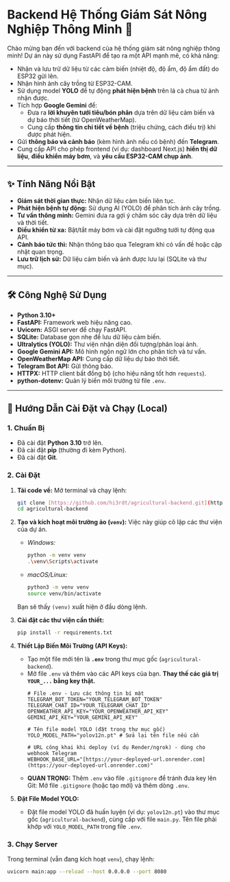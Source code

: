 # Backend Hệ Thống Giám Sát Nông Nghiệp Thông Minh 🌿

Chào mừng bạn đến với backend của hệ thống giám sát nông nghiệp thông minh! Dự án này sử dụng FastAPI để tạo ra một API mạnh mẽ, có khả năng:

* Nhận và lưu trữ dữ liệu từ các cảm biến (nhiệt độ, độ ẩm, độ ẩm đất) do ESP32 gửi lên.
* Nhận hình ảnh cây trồng từ ESP32-CAM.
* Sử dụng model **YOLO** để tự động **phát hiện bệnh** trên lá cà chua từ ảnh nhận được.
* Tích hợp **Google Gemini** để:
    * Đưa ra **lời khuyên tưới tiêu/bón phân** dựa trên dữ liệu cảm biến và dự báo thời tiết (từ OpenWeatherMap).
    * Cung cấp **thông tin chi tiết về bệnh** (triệu chứng, cách điều trị) khi được phát hiện.
* Gửi **thông báo và cảnh báo** (kèm hình ảnh nếu có bệnh) đến **Telegram**.
* Cung cấp API cho phép frontend (ví dụ: dashboard Next.js) **hiển thị dữ liệu**, **điều khiển máy bơm**, và **yêu cầu ESP32-CAM chụp ảnh**.

---

## ✨ Tính Năng Nổi Bật

* **Giám sát thời gian thực:** Nhận dữ liệu cảm biến liên tục.
* **Phát hiện bệnh tự động:** Sử dụng AI (YOLO) để phân tích ảnh cây trồng.
* **Tư vấn thông minh:** Gemini đưa ra gợi ý chăm sóc cây dựa trên dữ liệu và thời tiết.
* **Điều khiển từ xa:** Bật/tắt máy bơm và cài đặt ngưỡng tưới tự động qua API.
* **Cảnh báo tức thì:** Nhận thông báo qua Telegram khi có vấn đề hoặc cập nhật quan trọng.
* **Lưu trữ lịch sử:** Dữ liệu cảm biến và ảnh được lưu lại (SQLite và thư mục).

---

## 🛠️ Công Nghệ Sử Dụng

* **Python 3.10+**
* **FastAPI:** Framework web hiệu năng cao.
* **Uvicorn:** ASGI server để chạy FastAPI.
* **SQLite:** Database gọn nhẹ để lưu dữ liệu cảm biến.
* **Ultralytics (YOLO):** Thư viện nhận diện đối tượng/phân loại ảnh.
* **Google Gemini API:** Mô hình ngôn ngữ lớn cho phân tích và tư vấn.
* **OpenWeatherMap API:** Cung cấp dữ liệu dự báo thời tiết.
* **Telegram Bot API:** Gửi thông báo.
* **HTTPX:** HTTP client bất đồng bộ (cho hiệu năng tốt hơn `requests`).
* **python-dotenv:** Quản lý biến môi trường từ file `.env`.

---

## 🚀 Hướng Dẫn Cài Đặt và Chạy (Local)

### 1. Chuẩn Bị

* Đã cài đặt **Python 3.10** trở lên.
* Đã cài đặt **pip** (thường đi kèm Python).
* Đã cài đặt **Git**.

### 2. Cài Đặt

1.  **Tải code về:** Mở terminal và chạy lệnh:
    ```bash
    git clone [https://github.com/hi3rdt/agricultural-backend.git](https://github.com/hi3rdt/agricultural-backend.git)
    cd agricultural-backend
    ```

2.  **Tạo và kích hoạt môi trường ảo (`venv`):** Việc này giúp cô lập các thư viện của dự án.
    * *Windows:*
        ```bash
        python -m venv venv
        .\venv\Scripts\activate
        ```
    * *macOS/Linux:*
        ```bash
        python3 -m venv venv
        source venv/bin/activate
        ```
    Bạn sẽ thấy `(venv)` xuất hiện ở đầu dòng lệnh.

3.  **Cài đặt các thư viện cần thiết:**
    ```bash
    pip install -r requirements.txt
    ```

4.  **Thiết Lập Biến Môi Trường (API Keys):**
    * Tạo một file mới tên là **`.env`** trong thư mục gốc (`agricultural-backend`).
    * Mở file `.env` và thêm vào các API keys của bạn. **Thay thế các giá trị `YOUR_...` bằng key thật.**
        ```dotenv
        # File .env - Lưu các thông tin bí mật
        TELEGRAM_BOT_TOKEN="YOUR_TELEGRAM_BOT_TOKEN"
        TELEGRAM_CHAT_ID="YOUR_TELEGRAM_CHAT_ID"
        OPENWEATHER_API_KEY="YOUR_OPENWEATHER_API_KEY"
        GEMINI_API_KEY="YOUR_GEMINI_API_KEY"

        # Tên file model YOLO (đặt trong thư mục gốc)
        YOLO_MODEL_PATH="yolov12n.pt" # Sửa lại tên file nếu cần

        # URL công khai khi deploy (ví dụ Render/ngrok) - dùng cho webhook Telegram
        WEBHOOK_BASE_URL="[https://your-deployed-url.onrender.com](https://your-deployed-url.onrender.com)"
        ```
    * **QUAN TRỌNG:** Thêm `.env` vào file `.gitignore` để tránh đưa key lên Git: Mở file `.gitignore` (hoặc tạo mới) và thêm dòng `.env`.

5.  **Đặt File Model YOLO:**
    * Đặt file model YOLO đã huấn luyện (ví dụ: `yolov12n.pt`) vào thư mục gốc (`agricultural-backend`), cùng cấp với file `main.py`. Tên file phải khớp với `YOLO_MODEL_PATH` trong file `.env`.

### 3. Chạy Server

Trong terminal (vẫn đang kích hoạt `venv`), chạy lệnh:

```bash
uvicorn main:app --reload --host 0.0.0.0 --port 8080
